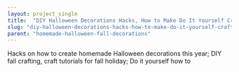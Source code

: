 ```yaml
---
layout: project_single
title:  "DIY Halloween Decorations Hacks, How to Make Do It Yourself Crafts"
slug: "diy-halloween-decorations-hacks-how-to-make-do-it-yourself-crafts"
parent: "homemade-halloween-fall-decorations"
---
```

Hacks on how to create homemade Halloween decorations this year; DIY fall crafting, craft tutorials for fall holiday; Do it yourself how to